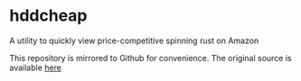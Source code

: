 # hddcheap

A utility to quickly view price-competitive spinning rust on Amazon

This repository is mirrored to Github for convenience.
The original source is available [here](https://git.svc.vesey.tec/will/hddcheaph)
